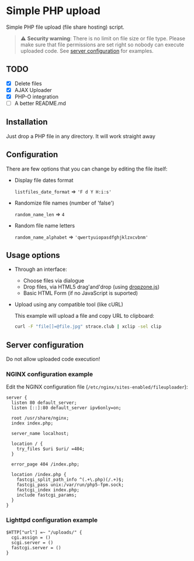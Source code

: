 # Simple PHP upload
Simple PHP file upload (file share hosting) script.

> :warning: **Security warning**: There is no limit on file size or file type. Please make sure that file permissions are set right so nobody can execute uploaded code. See [server configuration](#server-configuration) for examples.

## TODO
- [x] Delete files
- [x] AJAX Uploader
- [x] PHP-O integration
- [ ] A better README.md

## Installation
Just drop a PHP file in any directory. It will work straight away

## Configuration
There are few options that you can change by editing the file itself:

- Display file dates format

  `listfiles_date_format` => `'F d Y H:i:s'`

- Randomize file names (number of 'false')

  `random_name_len` => `4`

- Random file name letters

  `random_name_alphabet` => `'qwertyuiopasdfghjklzxcvbnm'`

## Usage options
- Through an interface:
  - Choose files via dialogue
  - Drop files, via HTML5 drag'and'drop (using [dropzone.js](http://www.dropzonejs.com/))
  - Basic HTML Form (if no JavaScript is suported)
- Upload using any compatible tool (like cURL)

  This example will upload a file and copy URL to clipboard:

  ```bash
  curl -F "file[]=@file.jpg" strace.club | xclip -sel clip
  ```

## Server configuration
Do not allow uploaded code execution!

### NGINX configuration example
Edit the NGINX configuration file (`/etc/nginx/sites-enabled/fileuploader`):

```
server {
  listen 80 default_server;
  listen [::]:80 default_server ipv6only=on;

  root /usr/share/nginx;
  index index.php;

  server_name localhost;

  location / {
    try_files $uri $uri/ =404;
  }

  error_page 404 /index.php;

  location /index.php {
    fastcgi_split_path_info ^(.+\.php)(/.+)$;
    fastcgi_pass unix:/var/run/php5-fpm.sock;
    fastcgi_index index.php;
    include fastcgi_params;
  }
}
```

### Lighttpd configuration example

```
$HTTP["url"] =~ "/uploads/" {
  cgi.assign = ()
  scgi.server = ()
  fastcgi.server = ()
}
```
